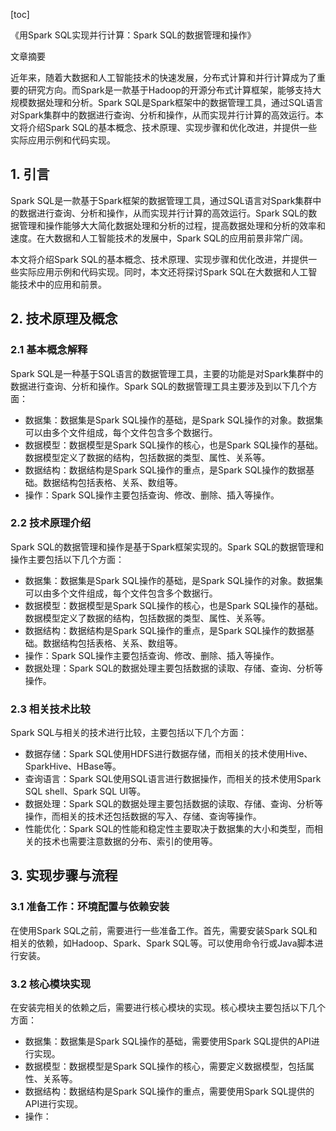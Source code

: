 
[toc]                    
                
                
《用Spark SQL实现并行计算：Spark SQL的数据管理和操作》

文章摘要

近年来，随着大数据和人工智能技术的快速发展，分布式计算和并行计算成为了重要的研究方向。而Spark是一款基于Hadoop的开源分布式计算框架，能够支持大规模数据处理和分析。Spark SQL是Spark框架中的数据管理工具，通过SQL语言对Spark集群中的数据进行查询、分析和操作，从而实现并行计算的高效运行。本文将介绍Spark SQL的基本概念、技术原理、实现步骤和优化改进，并提供一些实际应用示例和代码实现。

## 1. 引言

Spark SQL是一款基于Spark框架的数据管理工具，通过SQL语言对Spark集群中的数据进行查询、分析和操作，从而实现并行计算的高效运行。Spark SQL的数据管理和操作能够大大简化数据处理和分析的过程，提高数据处理和分析的效率和速度。在大数据和人工智能技术的发展中，Spark SQL的应用前景非常广阔。

本文将介绍Spark SQL的基本概念、技术原理、实现步骤和优化改进，并提供一些实际应用示例和代码实现。同时，本文还将探讨Spark SQL在大数据和人工智能技术中的应用和前景。

## 2. 技术原理及概念

### 2.1 基本概念解释

Spark SQL是一种基于SQL语言的数据管理工具，主要的功能是对Spark集群中的数据进行查询、分析和操作。Spark SQL的数据管理工具主要涉及到以下几个方面：

* 数据集：数据集是Spark SQL操作的基础，是Spark SQL操作的对象。数据集可以由多个文件组成，每个文件包含多个数据行。
* 数据模型：数据模型是Spark SQL操作的核心，也是Spark SQL操作的基础。数据模型定义了数据的结构，包括数据的类型、属性、关系等。
* 数据结构：数据结构是Spark SQL操作的重点，是Spark SQL操作的数据基础。数据结构包括表格、关系、数组等。
* 操作：Spark SQL操作主要包括查询、修改、删除、插入等操作。

### 2.2 技术原理介绍

Spark SQL的数据管理和操作是基于Spark框架实现的。Spark SQL的数据管理和操作主要包括以下几个方面：

* 数据集：数据集是Spark SQL操作的基础，是Spark SQL操作的对象。数据集可以由多个文件组成，每个文件包含多个数据行。
* 数据模型：数据模型是Spark SQL操作的核心，也是Spark SQL操作的基础。数据模型定义了数据的结构，包括数据的类型、属性、关系等。
* 数据结构：数据结构是Spark SQL操作的重点，是Spark SQL操作的数据基础。数据结构包括表格、关系、数组等。
* 操作：Spark SQL操作主要包括查询、修改、删除、插入等操作。
* 数据处理：Spark SQL的数据处理主要包括数据的读取、存储、查询、分析等操作。

### 2.3 相关技术比较

Spark SQL与相关的技术进行比较，主要包括以下几个方面：

* 数据存储：Spark SQL使用HDFS进行数据存储，而相关的技术使用Hive、SparkHive、HBase等。
* 查询语言：Spark SQL使用SQL语言进行数据操作，而相关的技术使用Spark SQL shell、Spark SQL UI等。
* 数据处理：Spark SQL的数据处理主要包括数据的读取、存储、查询、分析等操作，而相关的技术还包括数据的写入、存储、查询等操作。
* 性能优化：Spark SQL的性能和稳定性主要取决于数据集的大小和类型，而相关的技术也需要注意数据的分布、索引的使用等。

## 3. 实现步骤与流程

### 3.1 准备工作：环境配置与依赖安装

在使用Spark SQL之前，需要进行一些准备工作。首先，需要安装Spark SQL和相关的依赖，如Hadoop、Spark、Spark SQL等。可以使用命令行或Java脚本进行安装。

### 3.2 核心模块实现

在安装完相关的依赖之后，需要进行核心模块的实现。核心模块主要包括以下几个方面：

* 数据集：数据集是Spark SQL操作的基础，需要使用Spark SQL提供的API进行实现。
* 数据模型：数据模型是Spark SQL操作的核心，需要定义数据模型，包括属性、关系等。
* 数据结构：数据结构是Spark SQL操作的重点，需要使用Spark SQL提供的API进行实现。
* 操作：

